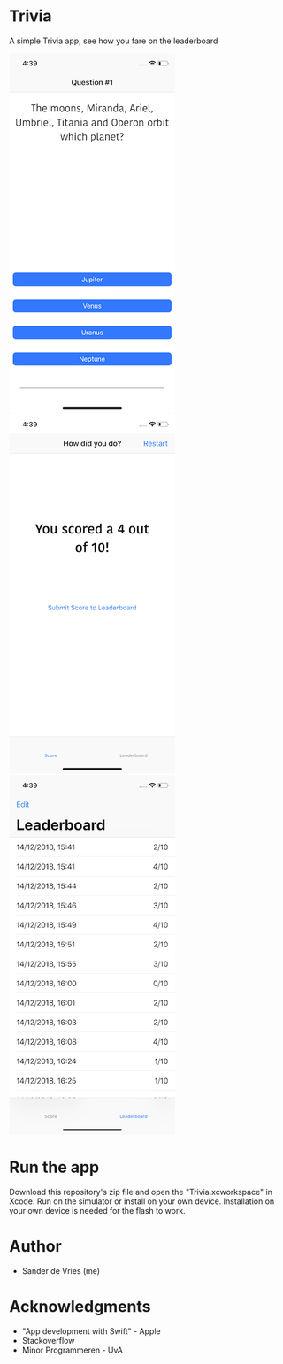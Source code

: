 # Trivia

A simple Trivia app, see how you fare on the leaderboard

![alt text](https://github.com/freesers/Trivia/blob/master/doc/Simulator%20Screen%20Shot%20-%20iPhone%20XS%20-%202018-12-14%20at%2016.39.32.png)
![alt text](https://github.com/freesers/Trivia/blob/master/doc/Simulator%20Screen%20Shot%20-%20iPhone%20XS%20-%202018-12-14%20at%2016.39.48.png)
![alt text](https://github.com/freesers/Trivia/blob/master/doc/Simulator%20Screen%20Shot%20-%20iPhone%20XS%20-%202018-12-14%20at%2016.39.55.png)

# Run the app
Download this repository's zip file and open the "Trivia.xcworkspace" in Xcode. Run on the simulator or install on your own device. Installation on your own device is needed for the flash to work.

# Author
* Sander de Vries (me)

# Acknowledgments
* "App development with Swift" - Apple
* Stackoverflow
* Minor Programmeren - UvA
